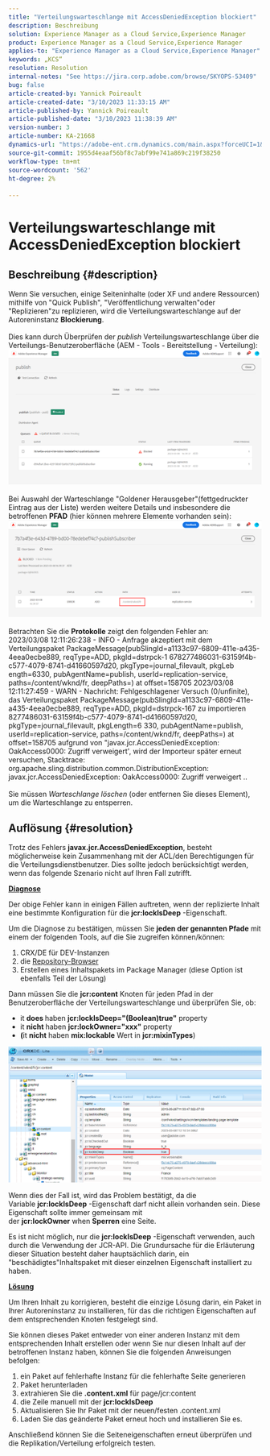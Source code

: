 ```yaml
---
title: "Verteilungswarteschlange mit AccessDeniedException blockiert"
description: Beschreibung
solution: Experience Manager as a Cloud Service,Experience Manager
product: Experience Manager as a Cloud Service,Experience Manager
applies-to: "Experience Manager as a Cloud Service,Experience Manager"
keywords: „KCS“
resolution: Resolution
internal-notes: "See https://jira.corp.adobe.com/browse/SKYOPS-53409"
bug: false
article-created-by: Yannick Poireault
article-created-date: "3/10/2023 11:33:15 AM"
article-published-by: Yannick Poireault
article-published-date: "3/10/2023 11:38:39 AM"
version-number: 3
article-number: KA-21668
dynamics-url: "https://adobe-ent.crm.dynamics.com/main.aspx?forceUCI=1&pagetype=entityrecord&etn=knowledgearticle&id=7748df51-37bf-ed11-83ff-6045bd0065b6"
source-git-commit: 1955d4eaaf56bf8c7abf99e741a869c219f38250
workflow-type: tm+mt
source-wordcount: '562'
ht-degree: 2%

---
```


# Verteilungswarteschlange mit AccessDeniedException blockiert

## Beschreibung {#description}

Wenn Sie versuchen, einige Seiteninhalte (oder XF und andere Ressourcen) mithilfe von &quot;Quick Publish&quot;, &quot;Veröffentlichung verwalten&quot;oder &quot;Replizieren&quot;zu replizieren, wird die Verteilungswarteschlange auf der Autoreninstanz <b>Blockierung</b>.<br> <br>Dies kann durch Überprüfen der *publish* Verteilungswarteschlange über die Verteilungs-Benutzeroberfläche (AEM - Tools - Bereitstellung - Verteilung):<br>![](assets/___7948df51-37bf-ed11-83ff-6045bd0065b6___.png)<br> <br>Bei Auswahl der Warteschlange &quot;Goldener Herausgeber&quot;(fettgedruckter Eintrag aus der Liste) werden weitere Details und insbesondere die betroffenen <b>PFAD</b> (hier können mehrere Elemente vorhanden sein):<br>![](assets/___b670ef57-37bf-ed11-83ff-6045bd0065b6___.png)<br> <br>Betrachten Sie die <b>Protokolle</b> zeigt den folgenden Fehler an:<br>2023/03/08 12:11:26:238 - INFO - Anfrage akzeptiert mit dem Verteilungspaket PackageMessage(pubSlingId=a1133c97-6809-411e-a435-4eea0ecbe889, reqType=ADD, pkgId=dstrpck-1 678277486031-63159f4b-c577-4079-8741-d41660597d20, pkgType=journal_filevault, pkgLeb ength=6330, pubAgentName=publish, userId=replication-service, paths=/content/wknd/fr, deepPaths=) at offset=158705 2023/03/08 12:11:27:459 - WARN - Nachricht: Fehlgeschlagener Versuch (0/unfinite), das Verteilungspaket PackageMessage(pubSlingId=a1133c97-6809-411e-a435-4eea0ecbe889, reqType=ADD, pkgId=dstrpck-167 zu importieren 8277486031-63159f4b-c577-4079-8741-d41660597d20, pkgType=journal_filevault, pkgLength=6 330, pubAgentName=publish, userId=replication-service, paths=/content/wknd/fr, deepPaths=) at offset=158705 aufgrund von &quot;javax.jcr.AccessDeniedException: OakAccess0000: Zugriff verweigert&#39;, wird der Importeur später erneut versuchen, Stacktrace: org.apache.sling.distribution.common.DistributionException: javax.jcr.AccessDeniedException: OakAccess0000: Zugriff verweigert ..<br> <br>Sie müssen *Warteschlange löschen* (oder entfernen Sie dieses Element), um die Warteschlange zu entsperren.

## Auflösung {#resolution}


Trotz des Fehlers <b>javax.jcr.AccessDeniedException</b>, besteht möglicherweise kein Zusammenhang mit der ACL/den Berechtigungen für die Verteilungsdienstbenutzer. Dies sollte jedoch berücksichtigt werden, wenn das folgende Szenario nicht auf Ihren Fall zutrifft.



<u><b>Diagnose</b></u>

Der obige Fehler kann in einigen Fällen auftreten, wenn der replizierte Inhalt eine bestimmte Konfiguration für die <b>jcr:lockIsDeep</b> -Eigenschaft.

Um die Diagnose zu bestätigen, müssen Sie <b>jeden der genannten Pfade</b> mit einem der folgenden Tools, auf die Sie zugreifen können/können:

1. CRX/DE für DEV-Instanzen
2. die [Repository-Browser](https://experienceleague.adobe.com/docs/experience-manager-cloud-service/content/implementing/developer-tools/repository-browser.html?lang=de)
3. Erstellen eines Inhaltspakets im Package Manager (diese Option ist ebenfalls Teil der Lösung)


Dann müssen Sie die <b>jcr:content</b> Knoten für jeden Pfad in der Benutzeroberfläche der Verteilungswarteschlange und überprüfen Sie, ob:

- it <b>does </b>haben <b>jcr:lockIsDeep=&quot;(Boolean)true&quot;</b> property
- it <b>nicht </b>haben <b>jcr:lockOwner=&quot;xxx&quot;</b> property
- <b>(</b>it <b>nicht</b> haben <b>mix:lockable</b> Wert in <b>jcr:mixinTypes</b>)


![](assets/e5fb7aa2-d8bd-ed11-83ff-6045bd0065b6.png)

Wenn dies der Fall ist, wird das Problem bestätigt, da die Variable <b>jcr:lockIsDeep</b> -Eigenschaft darf nicht allein vorhanden sein. Diese Eigenschaft sollte immer gemeinsam mit der <b>jcr:lockOwner</b> when <b>Sperren</b> eine Seite.

Es ist nicht möglich, nur die <b>jcr:lockIsDeep</b> -Eigenschaft verwenden, auch durch die Verwendung der JCR-API. Die Grundursache für die Erläuterung dieser Situation besteht daher hauptsächlich darin, ein &quot;beschädigtes&quot;Inhaltspaket mit dieser einzelnen Eigenschaft installiert zu haben.



<u><b>Lösung</b></u>

Um Ihren Inhalt zu korrigieren, besteht die einzige Lösung darin, ein Paket in Ihrer Autoreninstanz zu installieren, für das die richtigen Eigenschaften auf dem entsprechenden Knoten festgelegt sind.

Sie können dieses Paket entweder von einer anderen Instanz mit dem entsprechenden Inhalt erstellen oder wenn Sie nur diesen Inhalt auf der betroffenen Instanz haben, können Sie die folgenden Anweisungen befolgen:

1. ein Paket auf fehlerhafte Instanz für die fehlerhafte Seite generieren
2. Paket herunterladen
3. extrahieren Sie die <b>.content.xml</b> für page/jcr:content
4. die Zeile manuell mit der <b>jcr:lockIsDeep</b>
5. Aktualisieren Sie Ihr Paket mit der neuen/festen .content.xml
6. Laden Sie das geänderte Paket erneut hoch und installieren Sie es.


Anschließend können Sie die Seiteneigenschaften erneut überprüfen und die Replikation/Verteilung erfolgreich testen.
